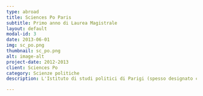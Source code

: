 ```yaml
---
type: abroad
title: Sciences Po Paris
subtitle: Primo anno di Laurea Magistrale
layout: default
modal-id: 3
date: 2013-06-01
img: sc_po.png
thumbnail: sc_po.png
alt: image-alt
project-date: 2012-2013
client: Sciences Po
category: Scienze politiche
description: L'Istituto di studi politici di Parigi (spesso designato con l'apocope SciencesPo) è una Grande école, che fa parte degli istituti di studi politici (Instituts d'études politiques).

---
```

